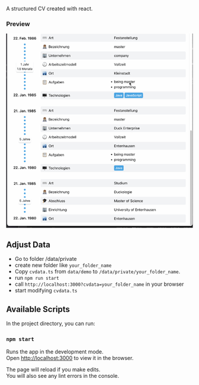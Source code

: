 
A structured CV created with react.

### Preview

![](https://github.com/czuendorf/mycv/blob/main/mycv.gif)

## Adjust Data

* Go to folder /data/private
* create new folder like `your_folder_name`
* Copy `cvdata.ts` from `data/demo` to `/data/private/your_folder_name`.
* run `npm run start`
* call `http://localhost:3000?cvdata=your_folder_name` in your browser
* start modifying `cvdata.ts`

## Available Scripts

In the project directory, you can run:

### `npm start`

Runs the app in the development mode.\
Open [http://localhost:3000](http://localhost:3000) to view it in the browser.

The page will reload if you make edits.\
You will also see any lint errors in the console.


